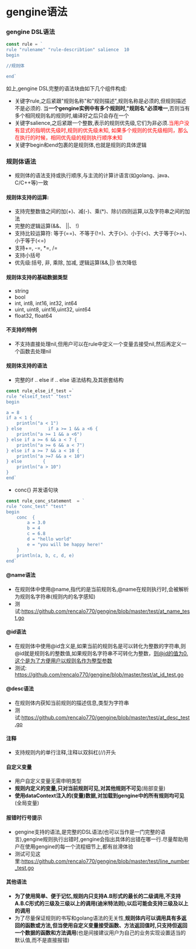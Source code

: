 # gengine语法

### gengine DSL语法
```go
const rule = `
rule "rulename" "rule-describtion" salience  10
begin

//规则体

end`
```
如上,gengine DSL完整的语法块由如下几个组件构成:
- 关键字rule,之后紧跟"规则名称"和"规则描述",规则名称是必须的,但规则描述不是必须的. 当****一个gengine实例中有多个规则时,"规则名"必须唯一****,否则当有多个相同规则名的规则时,编译好之后只会存在一个
- 关键字salience,之后紧跟一个整数,表示的规则优先级,它们为非必须.<font color=red >当用户没有显式的指明优先级时,规则的优先级未知, 如果多个规则的优先级相同，那么在执行的时候，相同优先级的规则执行顺序未知</font>
- 关键字begin和end包裹的是规则体,也就是规则的具体逻辑

### 规则体语法
- 规则体的语法支持或执行顺序,与主流的计算计语言(如golang、java、C/C++等)一致

#### 规则体支持的运算:
- 支持完整数值之间的加(+)、减(-)、乘(*)、除(/)四则运算,以及字符串之间的加法
- 完整的逻辑运算(&&、 ||、 !)
- 支持比较运算符: 等于(==)、不等于(!=)、大于(\>)、小于(<)、大于等于(\>=)、小于等于(<=)
- 支持+=, -=, *=, /=
- 支持小括号
- 优先级:括号, 非, 乘除, 加减, 逻辑运算(&&,||) 依次降低  

#### 规则体支持的基础数据类型
- string
- bool
- int, int8, int16, int32, int64 
- uint, uint8, uint16,uint32, uint64
- float32, float64

#### 不支持的特例
- 不支持直接处理nil,但用户可以在rule中定义一个变量去接受nil,然后再定义一个函数去处理nil

#### 规则体支持的语法
- 完整的if .. else if .. else 语法结构,及其嵌套结构

```go
const rule_else_if_test =`
rule "elseif_test" "test"
begin

a = 8
if a < 1 {
	println("a < 1")
} else          if a >= 1 && a <6 {
	println("a >= 1 && a <6")
} else if a >= 6 && a < 7 {
	println("a >= 6 && a < 7")
} else if a >= 7 && a < 10 {
	println("a >=7 && a < 10")
} else        {
	println("a > 10")
}
end`
```

- conc{} 并发语句块 

```go
const rule_conc_statement  = `
rule "conc_test" "test" 
begin
	conc  { 
		a = 3.0
		b = 4
		c = 6.8
		d = "hello world"
        e = "you will be happy here!"
	}
	println(a, b, c, d, e)
end`
```


#### @name语法
- 在规则体中使用@name,指代的是当前规则名,@name在规则执行时,会被解析为规则名字符串(规则内的名字感知)
- 测试:https://github.com/rencalo770/gengine/blob/master/test/at_name_test.go

#### @id语法
- 在规则体中使用@id含义是,如果当前的规则名是可以转化为整数的字符串,则@id就是规则名的整数值,如果规则名字符串不可转化为整数，则@id的值为0.这个是为了方便用户以规则名作为整型参数
- 测试: https://github.com/rencalo770/gengine/blob/master/test/at_id_test.go

#### @desc语法
- 在规则体内获知当前规则的描述信息,类型为字符串
- 测试:https://github.com/rencalo770/gengine/blob/master/test/at_desc_test.go

#### 注释
- 支持规则内的单行注释,注释以双斜杠(//)开头 

#### 自定义变量
- 用户自定义变量无需申明类型
- ****规则内定义的变量,只对当前规则可见,对其他规则不可见****(局部变量)
- ****使用dataContext注入的(变量)数据,对加载到gengine中的所有规则均可见****(全局变量)

#### 报错时行号提示
- gengine支持的语法,是完整的DSL语法(也可以当作是一门完整的语言),gengine规则执行出错时,gengine会指出具体的出错在哪一行.尽量帮助用户在使用gengine的每一个流程细节上,都有丝滑体验
- 测试可见这里:https://github.com/rencalo770/gengine/blob/master/test/line_number_test.go

#### 其他语法

- **为了使用简单、便于记忆,规则内只支持A.B形式的最长的二级调用,不支持A.B.C形式的三级及三级以上的调用(迪米特法则);以后可能会支持三级及以上的调用**
- 为了尽量保证规则的书写和golang语法的无关性,**规则体内可以调用具有多返回的函数或方法,但当使用自定义变量接受函数、方法返回值时,只支持但返回一个数据的函数和方法调用**(也是间接建议用户为自己的业务实现设置适当的默认值,而不是直接报错)


